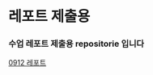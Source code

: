 # 레포트 제출용
### 수업 레포트 제출용 repositorie 입니다

 <a href="https://github.com/SEUNGACHOI0925/0912">0912 레포트</a>
